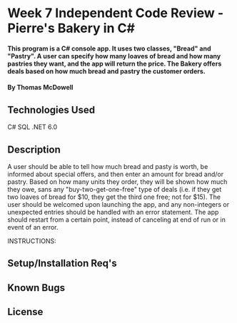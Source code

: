 # Week 7 Independent Code Review - Pierre's Bakery in C#

#### This program is a C# console app. It uses two classes, "Bread" and "Pastry". A user can specify how many loaves of bread and how many pastries they want, and the app will return the price. The Bakery offers deals based on how much bread and pastry the customer orders.

#### By Thomas McDowell

## Technologies Used

C#
SQL
.NET 6.0

## Description
A user should be able to tell how much bread and pasty is worth, be informed about special offers, and then enter an amount for bread and/or pastry. Based on how many units they order, they will be shown how much they owe, sans any "buy-two-get-one-free" type of deals (i.e. if they get two loaves of bread for $10, they get the third one free; not for $15). The user should be welcomed upon launching the app, and any non-integers or unexpected entries should be handled with an error statement. The app should restart from a certain point, instead of canceling at end of run or in event of an error.

INSTRUCTIONS:


## Setup/Installation Req's


## Known Bugs


## License